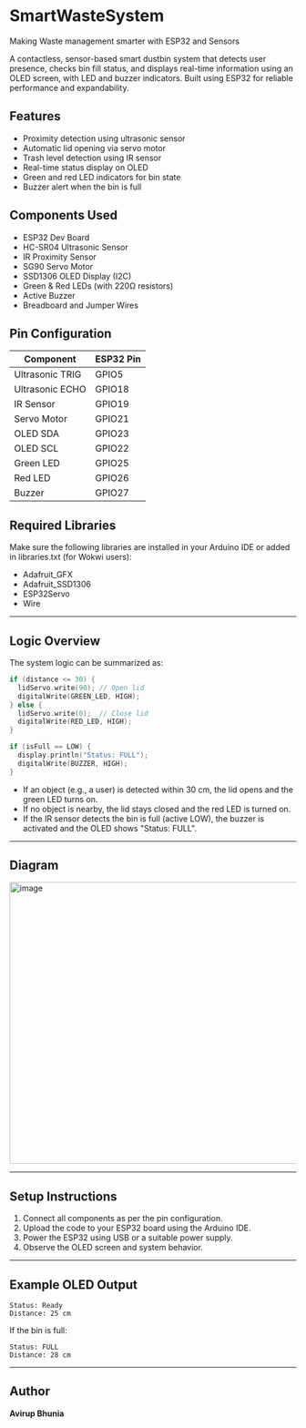 # SmartWasteSystem
Making Waste management smarter with ESP32 and Sensors 

A contactless, sensor-based smart dustbin system that detects user presence, checks bin fill status, and displays real-time information using an OLED screen, with LED and buzzer indicators. Built using ESP32 for reliable performance and expandability.

## Features

- Proximity detection using ultrasonic sensor
- Automatic lid opening via servo motor
- Trash level detection using IR sensor
- Real-time status display on OLED
- Green and red LED indicators for bin state
- Buzzer alert when the bin is full

## Components Used

- ESP32 Dev Board  
- HC-SR04 Ultrasonic Sensor  
- IR Proximity Sensor  
- SG90 Servo Motor  
- SSD1306 OLED Display (I2C)  
- Green & Red LEDs (with 220Ω resistors)  
- Active Buzzer  
- Breadboard and Jumper Wires  

## Pin Configuration

| Component        | ESP32 Pin |
|------------------|-----------|
| Ultrasonic TRIG  | GPIO5     |
| Ultrasonic ECHO  | GPIO18    |
| IR Sensor        | GPIO19    |
| Servo Motor      | GPIO21    |
| OLED SDA         | GPIO23    |
| OLED SCL         | GPIO22    |
| Green LED        | GPIO25    |
| Red LED          | GPIO26    |
| Buzzer           | GPIO27    |

## Required Libraries

Make sure the following libraries are installed in your Arduino IDE or added in libraries.txt (for Wokwi users):

- Adafruit_GFX  
- Adafruit_SSD1306  
- ESP32Servo  
- Wire  

---

## Logic Overview

The system logic can be summarized as:

```cpp
if (distance <= 30) {
  lidServo.write(90); // Open lid
  digitalWrite(GREEN_LED, HIGH);
} else {
  lidServo.write(0);  // Close lid
  digitalWrite(RED_LED, HIGH);
}

if (isFull == LOW) {
  display.println("Status: FULL");
  digitalWrite(BUZZER, HIGH);
}
```

* If an object (e.g., a user) is detected within 30 cm, the lid opens and the green LED turns on.
* If no object is nearby, the lid stays closed and the red LED is turned on.
* If the IR sensor detects the bin is full (active LOW), the buzzer is activated and the OLED shows "Status: FULL".

---

## Diagram

<img width="539" height="495" alt="image" src="https://github.com/user-attachments/assets/11814190-4c68-4f8e-b781-18cd74baa2ee" />

---
## Setup Instructions

1. Connect all components as per the pin configuration.
2. Upload the code to your ESP32 board using the Arduino IDE.
3. Power the ESP32 using USB or a suitable power supply.
4. Observe the OLED screen and system behavior.

---

## Example OLED Output

```
Status: Ready
Distance: 25 cm
```

If the bin is full:

```
Status: FULL
Distance: 28 cm
```

---

## Author

**Avirup Bhunia**
